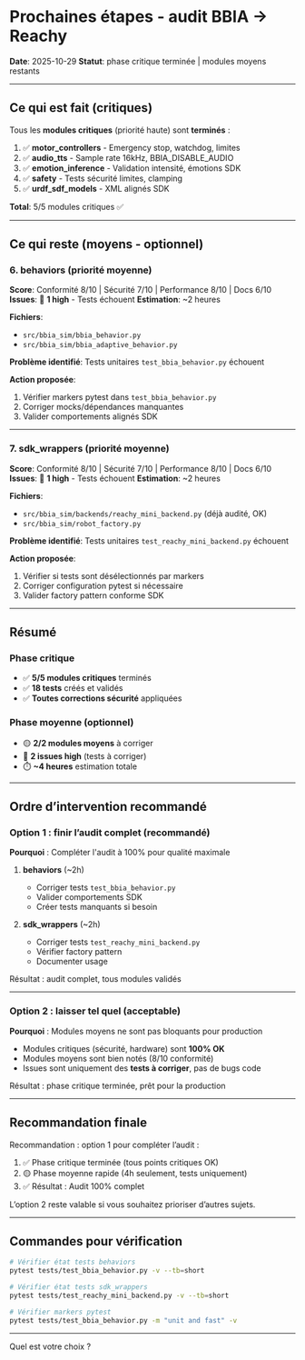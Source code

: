 # Prochaines étapes - audit BBIA → Reachy

**Date**: 2025-10-29
**Statut**: phase critique terminée | modules moyens restants

---

## Ce qui est fait (critiques)

Tous les **modules critiques** (priorité haute) sont **terminés** :

1. ✅ **motor_controllers** - Emergency stop, watchdog, limites
2. ✅ **audio_tts** - Sample rate 16kHz, BBIA_DISABLE_AUDIO
3. ✅ **emotion_inference** - Validation intensité, émotions SDK
4. ✅ **safety** - Tests sécurité limites, clamping
5. ✅ **urdf_sdf_models** - XML alignés SDK

**Total**: 5/5 modules critiques ✅

---

## Ce qui reste (moyens - optionnel)

### 6. behaviors (priorité moyenne)

**Score**: Conformité 8/10 | Sécurité 7/10 | Performance 8/10 | Docs 6/10
**Issues**: 🔴 **1 high** - Tests échouent
**Estimation**: ~2 heures

**Fichiers**:
- `src/bbia_sim/bbia_behavior.py`
- `src/bbia_sim/bbia_adaptive_behavior.py`

**Problème identifié**: Tests unitaires `test_bbia_behavior.py` échouent

**Action proposée**:
1. Vérifier markers pytest dans `test_bbia_behavior.py`
2. Corriger mocks/dépendances manquantes
3. Valider comportements alignés SDK

---

### 7. sdk_wrappers (priorité moyenne)

**Score**: Conformité 8/10 | Sécurité 7/10 | Performance 8/10 | Docs 6/10
**Issues**: 🔴 **1 high** - Tests échouent
**Estimation**: ~2 heures

**Fichiers**:
- `src/bbia_sim/backends/reachy_mini_backend.py` (déjà audité, OK)
- `src/bbia_sim/robot_factory.py`

**Problème identifié**: Tests unitaires `test_reachy_mini_backend.py` échouent

**Action proposée**:
1. Vérifier si tests sont désélectionnés par markers
2. Corriger configuration pytest si nécessaire
3. Valider factory pattern conforme SDK

---

## Résumé

### Phase critique
- ✅ **5/5 modules critiques** terminés
- ✅ **18 tests** créés et validés
- ✅ **Toutes corrections sécurité** appliquées

### Phase moyenne (optionnel)
- 🟡 **2/2 modules moyens** à corriger
- 🔴 **2 issues high** (tests à corriger)
- ⏱️ **~4 heures** estimation totale

---

## Ordre d’intervention recommandé

### Option 1 : finir l’audit complet (recommandé)

**Pourquoi** : Compléter l'audit à 100% pour qualité maximale

1. **behaviors** (~2h)
   - Corriger tests `test_bbia_behavior.py`
   - Valider comportements SDK
   - Créer tests manquants si besoin

2. **sdk_wrappers** (~2h)
   - Corriger tests `test_reachy_mini_backend.py`
   - Vérifier factory pattern
   - Documenter usage

Résultat : audit complet, tous modules validés

---

### Option 2 : laisser tel quel (acceptable)

**Pourquoi** : Modules moyens ne sont pas bloquants pour production

- Modules critiques (sécurité, hardware) sont **100% OK**
- Modules moyens sont bien notés (8/10 conformité)
- Issues sont uniquement des **tests à corriger**, pas de bugs code

Résultat : phase critique terminée, prêt pour la production

---

## Recommandation finale

Recommandation : option 1 pour compléter l’audit :

1. ✅ Phase critique terminée (tous points critiques OK)
2. 🟡 Phase moyenne rapide (4h seulement, tests uniquement)
3. ✅ Résultat : Audit 100% complet

L’option 2 reste valable si vous souhaitez prioriser d’autres sujets.

---

## Commandes pour vérification

```bash
# Vérifier état tests behaviors
pytest tests/test_bbia_behavior.py -v --tb=short

# Vérifier état tests sdk_wrappers
pytest tests/test_reachy_mini_backend.py -v --tb=short

# Vérifier markers pytest
pytest tests/test_bbia_behavior.py -m "unit and fast" -v
```

---

Quel est votre choix ?

